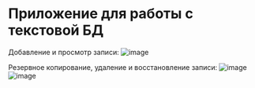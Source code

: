 # Приложение для работы с текстовой БД

Добавление и просмотр записи:
![image](https://github.com/user-attachments/assets/10eeb5ee-6bc0-4a5b-bb22-16d9ef2fd0ef)

Резервное копирование, удаление и восстановление записи:
![image](https://github.com/user-attachments/assets/dca6cbae-9dce-477b-bfc5-70a629f70329)
![image](https://github.com/user-attachments/assets/1ce85ea0-c7f9-48f7-b839-fb5c17817d02)
